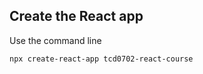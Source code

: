 ## Create the React app

Use the command line

```bash
npx create-react-app tcd0702-react-course
```
